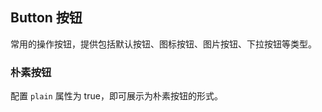 <div class="demo-header">
<p class="overviewicon">
  <span class="wapi-form-button"/>
</p>

## Button 按钮

<nova-uxlink widget-name="Button"></nova-uxlink>

常用的操作按钮，提供包括默认按钮、图标按钮、图片按钮、下拉按钮等类型。
</div>

### 朴素按钮

配置 `plain` 属性为 true，即可展示为朴素按钮的形式。

<nova-demo-view link="button/plain"></nova-demo-view>

<br>
